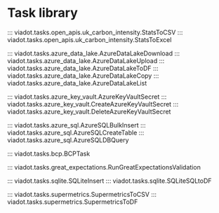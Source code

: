 # Task library

::: viadot.tasks.open_apis.uk_carbon_intensity.StatsToCSV
::: viadot.tasks.open_apis.uk_carbon_intensity.StatsToExcel

::: viadot.tasks.azure_data_lake.AzureDataLakeDownload
::: viadot.tasks.azure_data_lake.AzureDataLakeUpload
::: viadot.tasks.azure_data_lake.AzureDataLakeToDF
::: viadot.tasks.azure_data_lake.AzureDataLakeCopy
::: viadot.tasks.azure_data_lake.AzureDataLakeList

::: viadot.tasks.azure_key_vault.AzureKeyVaultSecret
::: viadot.tasks.azure_key_vault.CreateAzureKeyVaultSecret
::: viadot.tasks.azure_key_vault.DeleteAzureKeyVaultSecret

::: viadot.tasks.azure_sql.AzureSQLBulkInsert
::: viadot.tasks.azure_sql.AzureSQLCreateTable
::: viadot.tasks.azure_sql.AzureSQLDBQuery

::: viadot.tasks.bcp.BCPTask

::: viadot.tasks.great_expectations.RunGreatExpectationsValidation

::: viadot.tasks.sqlite.SQLiteInsert
::: viadot.tasks.sqlite.SQLiteSQLtoDF

::: viadot.tasks.supermetrics.SupermetricsToCSV
::: viadot.tasks.supermetrics.SupermetricsToDF
